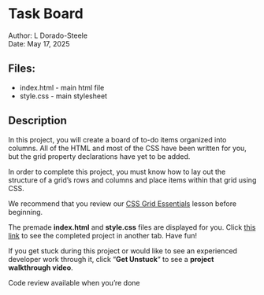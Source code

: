 # Task Board
Author: L Dorado-Steele  
Date: May 17, 2025  

## Files:
* index.html - main html file
* style.css - main stylesheet

## Description
In this project, you will create a board of to-do items organized into columns. All of the HTML and most of the CSS have been written for you, but the grid property declarations have yet to be added.

In order to complete this project, you must know how to lay out the structure of a grid’s rows and columns and place items within that grid using CSS.

We recommend that you review our [CSS Grid Essentials](https://www.codecademy.com/courses/learn-intermediate-css/lessons/css-grid-essentials/exercises/introduction-to-grids) lesson before beginning.

The premade **index.html** and **style.css** files are displayed for you. Click [this link](https://content.codecademy.com/courses/learn-css-grid/project-ii/index.html) to see the completed project in another tab. Have fun!

If you get stuck during this project or would like to see an experienced developer work through it, click “**Get Unstuck**“ to see a **project walkthrough video**.

Code review available when you’re done